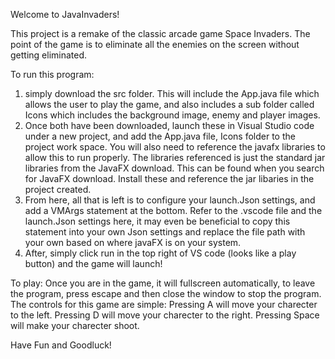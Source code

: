 Welcome to JavaInvaders!

This project is a remake of the classic arcade game Space Invaders. The point of the game is to eliminate all the enemies on the screen without getting eliminated.

To run this program: 
1. simply download the src folder. This will include the App.java file which allows the user to play the game, and also includes a sub folder called Icons which includes the background image, enemy and player images. 
2. Once both have been downloaded, launch these in Visual Studio code under a new project, and add the App.java file, Icons folder to the project work space. You will also need to reference the javafx libraries to allow this to run properly. The libraries referenced is just the standard jar libraries from the JavaFX download. This can be found when you search for JavaFX download. Install these and reference the jar libaries in the project created.
3. From here, all that is left is to configure your launch.Json settings, and add a VMArgs statement at the bottom. Refer to the .vscode file and the launch.Json settings here, it may even be beneficial to copy this statement into your own Json settings and replace the file path with your own based on where javaFX is on your system. 
4. After, simply click run in the top right of VS code (looks like a play button) and the game will launch!

To play:
Once you are in the game, it will fullscreen automatically, to leave the program, press escape and then close the window to stop the program. 
The controls for this game are simple:
Pressing A will move your charecter to the left.
Pressing D will move your charecter to the right.
Pressing Space will make your charecter shoot.

Have Fun and Goodluck!
